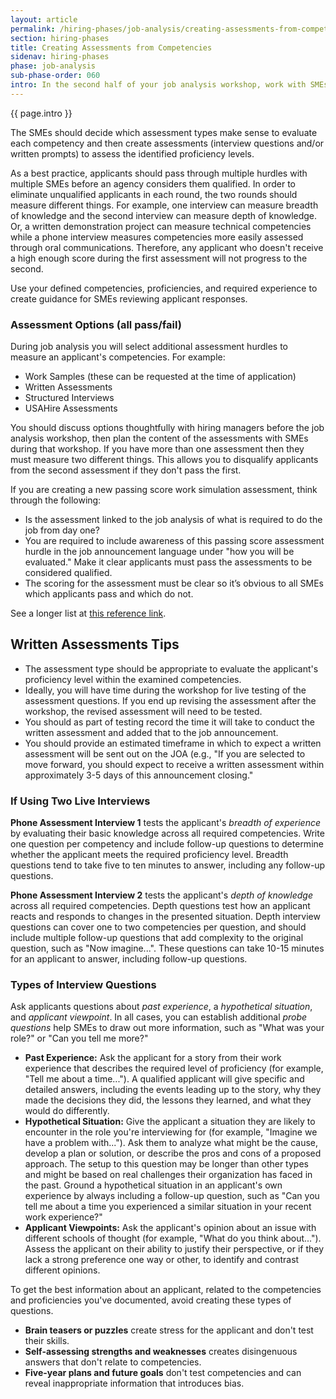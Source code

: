```yaml
---
layout: article
permalink: /hiring-phases/job-analysis/creating-assessments-from-competencies/
section: hiring-phases
title: Creating Assessments from Competencies
sidenav: hiring-phases
phase: job-analysis
sub-phase-order: 060
intro: In the second half of your job analysis workshop, work with SMEs to develop material for your job related assessments.
---
```


<p class="usa-intro">
  {{ page.intro }}
</p>

The SMEs should decide which assessment types make sense to evaluate each competency and then create assessments (interview questions and/or written prompts) to assess the identified proficiency levels.

As a best practice, applicants should pass through multiple hurdles with multiple SMEs before an agency considers them qualified. In order to eliminate unqualified applicants in each round, the two rounds should measure different things. For example, one interview can measure breadth of knowledge and the second interview can measure depth of knowledge. Or, a written demonstration project can measure technical competencies while a phone interview measures competencies more easily assessed through oral communications. Therefore, any applicant who doesn't receive a high enough score during the first assessment will not progress to the second. 

Use your defined competencies, proficiencies, and required experience to create guidance for SMEs reviewing applicant responses.

### Assessment Options (all pass/fail)

During job analysis you will select additional assessment hurdles to measure an applicant's competencies. For example:
  
  - Work Samples (these can be requested at the time of application)
  - Written Assessments
  - Structured Interviews
  - USAHire Assessments
  
You should discuss options thoughtfully with hiring managers before the job analysis workshop, then plan the content of the assessments with SMEs during that workshop. If you have more than one assessment then they must measure two different things. This allows you to disqualify applicants from the second assessment if they don't pass the first.

If you are creating a new passing score work simulation assessment, think through the following:
  - Is the assessment linked to the job analysis of what is required to do the job from day one?
  - You are required to include awareness of this passing score assessment hurdle in the job announcement language under "how you will be evaluated." Make it clear applicants must pass the assessments to be considered qualified.
  - The scoring for the assessment must be clear so it’s obvious to all SMEs which applicants pass and which do not.

See a longer list at [this reference link](https://www.opm.gov/policy-data-oversight/assessment-and-selection/other-assessment-methods/).

## Written Assessments Tips
- The assessment type should be appropriate to evaluate the applicant's proficiency level within the examined competencies.
- Ideally, you will have time during the workshop for live testing of the assessment questions. If you end up revising the assessment after the workshop, the revised assessment will need to be tested.
- You should as part of testing record the time it will take to conduct the written assessment and added that to the job announcement.
- You should provide an estimated timeframe in which to expect a written assessment will be sent out on the JOA (e.g., "If you are selected to move forward, you should expect to receive a written assessment within approximately 3-5 days of this announcement closing."

### If Using Two Live Interviews

**Phone Assessment Interview 1** tests the applicant's *breadth of experience* by evaluating their basic knowledge across all required competencies. Write one question per competency and include follow-up questions to determine whether the applicant meets the required proficiency level. Breadth questions tend to take five to ten minutes to answer, including any follow-up questions.

**Phone Assessment Interview 2** tests the applicant's *depth of knowledge* across all required competencies. Depth questions test how an applicant reacts and responds to changes in the presented situation. Depth interview questions can cover one to two competencies per question, and should include multiple follow-up questions that add complexity to the original question, such as "Now imagine...". These questions can take 10-15 minutes for an applicant to answer, including follow-up questions.

### Types of Interview Questions

Ask applicants questions about *past experience*, a *hypothetical situation*, and *applicant viewpoint*. In all cases, you can establish additional *probe questions* help SMEs to draw out more information, such as "What was your role?" or "Can you tell me more?"

- **Past Experience:** Ask the applicant for a story from their work experience that describes the required level of proficiency (for example, "Tell me about a time..."). A qualified applicant will give specific and detailed answers, including the events leading up to the story, why they made the decisions they did, the lessons they learned, and what they would do differently.
- **Hypothetical Situation:** Give the applicant a situation they are likely to encounter in the role you're interviewing for (for example, "Imagine we have a problem with..."). Ask them to analyze what might be the cause, develop a plan or solution, or describe the pros and cons of a proposed approach. The setup to this question may be longer than other types and might be based on real challenges their organization has faced in the past. Ground a hypothetical situation in an applicant's own experience by always including a follow-up question, such as "Can you tell me about a time you experienced a similar situation in your recent work experience?"
- **Applicant Viewpoints:** Ask the applicant's opinion about an issue with different schools of thought (for example, "What do you think about..."). Assess the applicant on their ability to justify their perspective, or if they lack a strong preference one way or other, to identify and contrast different opinions.

To get the best information about an applicant, related to the competencies and proficiencies you've documented, avoid creating these types of questions.

- **Brain teasers or puzzles** create stress for the applicant and don't test their skills.
- **Self-assessing strengths and weaknesses** creates disingenuous answers that don't relate to competencies.
- **Five-year plans and future goals** don't test competencies and can reveal inappropriate information that introduces bias.
